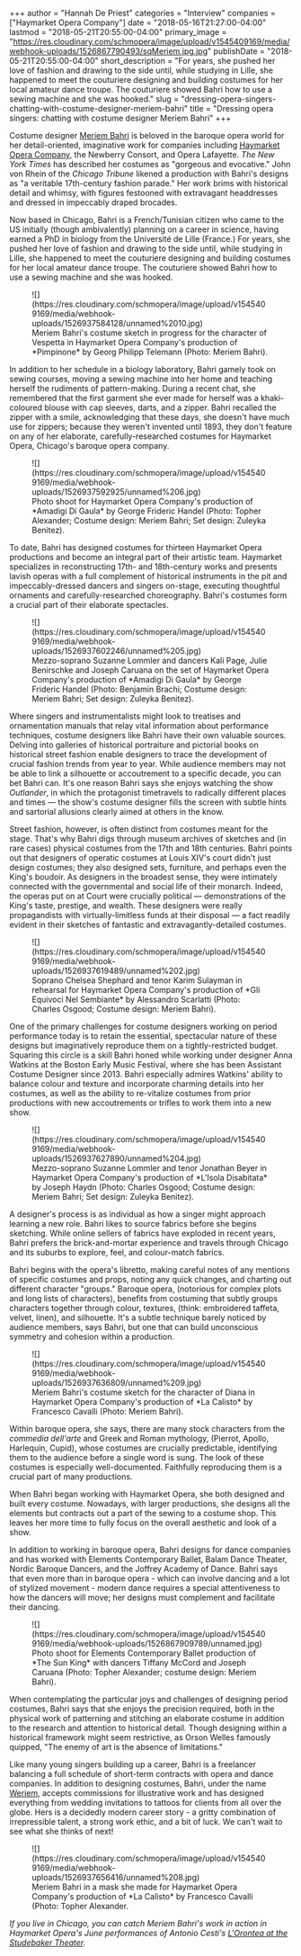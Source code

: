 +++
author = "Hannah De Priest"
categories = "Interview"
companies = ["Haymarket Opera Company"]
date = "2018-05-16T21:27:00-04:00"
lastmod = "2018-05-21T20:55:00-04:00"
primary_image = "https://res.cloudinary.com/schmopera/image/upload/v1545409169/media/webhook-uploads/1526867790493/sqMeriem.jpg.jpg"
publishDate = "2018-05-21T20:55:00-04:00"
short_description = "For years, she pushed her love of fashion and drawing to the side until, while studying in Lille, she happened to meet the couturiere designing and building costumes for her local amateur dance troupe. The couturiere showed Bahri how to use a sewing machine and she was hooked."
slug = "dressing-opera-singers-chatting-with-costume-designer-meriem-bahri"
title = "Dressing opera singers: chatting with costume designer Meriem Bahri"
+++

Costume designer [Meriem Bahri](http://meriembahri.com/) is beloved in the baroque opera world for her detail-oriented, imaginative work for companies including [Haymarket Opera Company](/scene/companies/haymarket-opera-company/), the Newberry Consort, and Opera Lafayette. *The New York Times* has described her costumes as "gorgeous and evocative." John von Rhein of the *Chicago Tribune* likened a production with Bahri's designs as "a veritable 17th-century fashion parade." Her work brims with historical detail and whimsy, with figures festooned with extravagant headdresses and dressed in impeccably draped brocades. 

Now based in Chicago, Bahri is a French/Tunisian citizen who came to the US initially (though ambivalently) planning on a career in science, having earned a PhD in biology from the Université de Lille (France.) For years, she pushed her love of fashion and drawing to the side until, while studying in Lille, she happened to meet the couturiere designing and building costumes for her local amateur dance troupe. The couturiere showed Bahri how to use a sewing machine and she was hooked.

<figure data-type="image">
![](https://res.cloudinary.com/schmopera/image/upload/v1545409169/media/webhook-uploads/1526937584128/unnamed%2010.jpg)
<figcaption>Meriem Bahri's costume sketch in progress for the character of Vespetta in Haymarket Opera Company's production of *Pimpinone* by Georg Philipp Telemann (Photo: Meriem Bahri).</figcaption>
</figure>

In addition to her schedule in a biology laboratory, Bahri gamely took on sewing courses, moving a sewing machine into her home and teaching herself the rudiments of pattern-making. During a recent chat, she remembered that the first garment she ever made for herself was a khaki-coloured blouse with cap sleeves, darts, and a zipper. Bahri recalled the zipper with a smile, acknowledging that these days, she doesn't have much use for zippers; because they weren't invented until 1893, they don't feature on any of her elaborate, carefully-researched costumes for Haymarket Opera, Chicago's baroque opera company.

<figure data-type="image">
![](https://res.cloudinary.com/schmopera/image/upload/v1545409169/media/webhook-uploads/1526937592925/unnamed%206.jpg)
<figcaption>Photo shoot for Haymarket Opera Company's production of *Amadigi Di Gaula* by George Frideric Handel (Photo: Topher Alexander; Costume design: Meriem Bahri; Set design: Zuleyka Benitez).</figcaption>
</figure>

To date, Bahri has designed costumes for thirteen Haymarket Opera productions and become an integral part of their artistic team. Haymarket specializes in reconstructing 17th- and 18th-century works and presents lavish operas with a full complement of historical instruments in the pit and impeccably-dressed dancers and singers on-stage, executing thoughtful ornaments and carefully-researched choreography. Bahri's costumes form a crucial part of their elaborate spectacles.

<figure data-type="image">
![](https://res.cloudinary.com/schmopera/image/upload/v1545409169/media/webhook-uploads/1526937602246/unnamed%205.jpg)
<figcaption>Mezzo-soprano Suzanne Lommler and dancers Kali Page, Julie Benirschke and Joseph Caruana on the set of Haymarket Opera Company's production of *Amadigi Di Gaula* by George Frideric Handel (Photo: Benjamin Brachi; Costume design: Meriem Bahri; Set design: Zuleyka Benitez).</figcaption>
</figure>

Where singers and instrumentalists might look to treatises and ornamentation manuals that relay vital information about performance techniques, costume designers like Bahri have their own valuable sources. Delving into galleries of historical portraiture and pictorial books on historical street fashion enable designers to trace the development of crucial fashion trends from year to year. While audience members may not be able to link a silhouette or accoutrement to a specific decade, you can bet Bahri can. It's one reason Bahri says she enjoys watching the show *Outlander*, in which the protagonist timetravels to radically different places and times — the show's costume designer fills the screen with subtle hints and sartorial allusions clearly aimed at others in the know. 

Street fashion, however, is often distinct from costumes meant for the stage. That's why Bahri digs through museum archives of sketches and (in rare cases) physical costumes from the 17th and 18th centuries. Bahri points out that designers of operatic costumes at Louis XIV's court didn't just design costumes; they also designed sets, furniture, and perhaps even the King's boudoir. As designers in the broadest sense, they were intimately connected with the governmental and social life of their monarch. Indeed, the operas put on at Court were crucially political — demonstrations of the King's taste, prestige, and wealth. These designers were really propagandists with virtually-limitless funds at their disposal — a fact readily evident in their sketches of fantastic and extravagantly-detailed costumes.

<figure data-type="image">
![](https://res.cloudinary.com/schmopera/image/upload/v1545409169/media/webhook-uploads/1526937619489/unnamed%202.jpg)
<figcaption>Soprano Chelsea Shephard and tenor Karim Sulayman in rehearsal for Haymarket Opera Company's production of *Gli Equivoci Nel Sembiante* by Alessandro Scarlatti (Photo: Charles Osgood; Costume design: Meriem Bahri).</figcaption>
</figure>

One of the primary challenges for costume designers working on period performance today is to retain the essential, spectacular nature of these designs but imaginatively reproduce them on a tightly-restricted budget. Squaring this circle is a skill Bahri honed while working under designer Anna Watkins at the Boston Early Music Festival, where she has been Assistant Costume Designer since 2013. Bahri especially admires Watkins' ability to balance colour and texture and incorporate charming details into her costumes, as well as the ability to re-vitalize costumes from prior productions with new accoutrements or trifles to work them into a new show.

<figure data-type="image">
![](https://res.cloudinary.com/schmopera/image/upload/v1545409169/media/webhook-uploads/1526937627890/unnamed%204.jpg)
<figcaption>Mezzo-soprano Suzanne Lommler and tenor Jonathan Beyer in Haymarket Opera Company's production of *L'Isola Disabitata* by Joseph Haydn (Photo: Charles Osgood; Costume design: Meriem Bahri; Set design: Zuleyka Benitez).</figcaption>
</figure>

A designer's process is as individual as how a singer might approach learning a new role. Bahri likes to source fabrics before she begins sketching. While online sellers of fabrics have exploded in recent years, Bahri prefers the brick-and-mortar experience and travels through Chicago and its suburbs to explore, feel, and colour-match fabrics. 

Bahri begins with the opera's libretto, making careful notes of any mentions of specific costumes and props, noting any quick changes, and charting out different character "groups." Baroque opera, (notorious for complex plots and long lists of characters), benefits from costuming that subtly groups characters together through colour, textures, (think: embroidered taffeta, velvet, linen), and silhouette. It's a subtle technique barely noticed by audience members, says Bahri, but one that can build unconscious symmetry and cohesion within a production.

<figure data-type="image">
![](https://res.cloudinary.com/schmopera/image/upload/v1545409169/media/webhook-uploads/1526937636809/unnamed%209.jpg)
<figcaption>Meriem Bahri's costume sketch for the character of Diana in Haymarket Opera Company's production of *La Calisto* by Francesco Cavalli (Photo: Meriem Bahri).</figcaption>
</figure>

Within baroque opera, she says, there are many stock characters from the *commedia dell'arte* and Greek and Roman mythology, (Pierrot, Apollo, Harlequin, Cupid), whose costumes are crucially predictable, identifying them to the audience before a single word is sung. The look of these costumes is especially well-documented. Faithfully reproducing them is a crucial part of many productions.

When Bahri began working with Haymarket Opera, she both designed and built every costume. Nowadays, with larger productions, she designs all the elements but contracts out a part of the sewing to a costume shop. This leaves her more time to fully focus on the overall aesthetic and look of a show.

In addition to working in baroque opera, Bahri designs for dance companies and has worked with Elements Contemporary Ballet, Balam Dance Theater, Nordic Baroque Dancers, and the Joffrey Academy of Dance. Bahri says that even more than in baroque opera - which can involve dancing and a lot of stylized movement - modern dance requires a special attentiveness to how the dancers will move; her designs must complement and facilitate their dancing. 

<figure data-type="image">
![](https://res.cloudinary.com/schmopera/image/upload/v1545409169/media/webhook-uploads/1526867909789/unnamed.jpg)
<figcaption>Photo shoot for Elements Contemporary Ballet production of *The Sun King* with dancers Tiffany McCord and Joseph Caruana (Photo: Topher Alexander; costume design: Meriem Bahri).</figcaption>
</figure>

When contemplating the particular joys and challenges of designing period costumes, Bahri says that she enjoys the precision required, both in the physical work of patterning and stitching an elaborate costume in addition to the research and attention to historical detail. Though designing within a historical framework might seem restrictive, as Orson Welles famously quipped, "The enemy of art is the absence of limitations."

Like many young singers building up a career, Bahri is a freelancer balancing a full schedule of short-term contracts with opera and dance companies. In addition to designing costumes, Bahri, under the name [Weriem](http://weriem.com/), accepts commissions for illustrative work and has designed everything from wedding invitations to tattoos for clients from all over the globe. Hers is a decidedly modern career story - a gritty combination of irrepressible talent, a strong work ethic, and a bit of luck. We can't wait to see what she thinks of next!

<figure data-type="image">
![](https://res.cloudinary.com/schmopera/image/upload/v1545409169/media/webhook-uploads/1526937656416/unnamed%208.jpg)
<figcaption>Meriem Bahri in a mask she made for Haymarket Opera Company's production of *La Calisto* by Francesco Cavalli (Photo: Topher Alexander.</figcaption>
</figure>

*If you live in Chicago, you can catch Meriem Bahri's work in action in Haymarket Opera's June performances of Antonio Cesti's [L'Orontea at the Studebaker Theater](http://www.haymarketopera.org/lorontea).*



